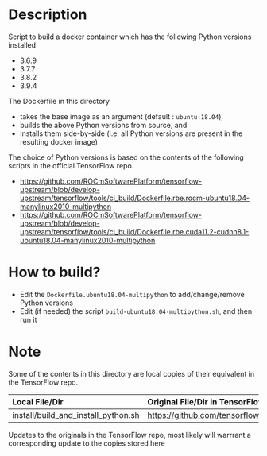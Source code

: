# Description

Script to build a docker container which has the following Python versions installed
* 3.6.9
* 3.7.7
* 3.8.2
* 3.9.4

The Dockerfile in this directory
* takes the base image as an argument (default : `ubuntu:18.04`),
* builds the above Python versions from source, and
* installs them side-by-side (i.e. all Python versions are present in the resulting docker image)

The choice of Python versions is based on the contents of the following scripts in the official TensorFlow repo.
* https://github.com/ROCmSoftwarePlatform/tensorflow-upstream/blob/develop-upstream/tensorflow/tools/ci_build/Dockerfile.rbe.rocm-ubuntu18.04-manylinux2010-multipython
* https://github.com/ROCmSoftwarePlatform/tensorflow-upstream/blob/develop-upstream/tensorflow/tools/ci_build/Dockerfile.rbe.cuda11.2-cudnn8.1-ubuntu18.04-manylinux2010-multipython


# How to build?

* Edit the `Dockerfile.ubuntu18.04-multipython` to add/change/remove Python versions
* Edit (if needed) the script `build-ubuntu18.04-multipython.sh`, and then run it

# Note

Some of the contents in this directory are local copies of their equivalent in the TensorFlow repo.

| Local File/Dir | Original File/Dir in TensorFlow repo |
|:---|:---|
| install/build_and_install_python.sh | https://github.com/tensorflow/tensorflow/blob/master/tensorflow/tools/ci_build/install/build_and_install_python.sh |


Updates to the originals in the TensorFlow repo, most likely will warrrant a corresponding update to the copies stored here


